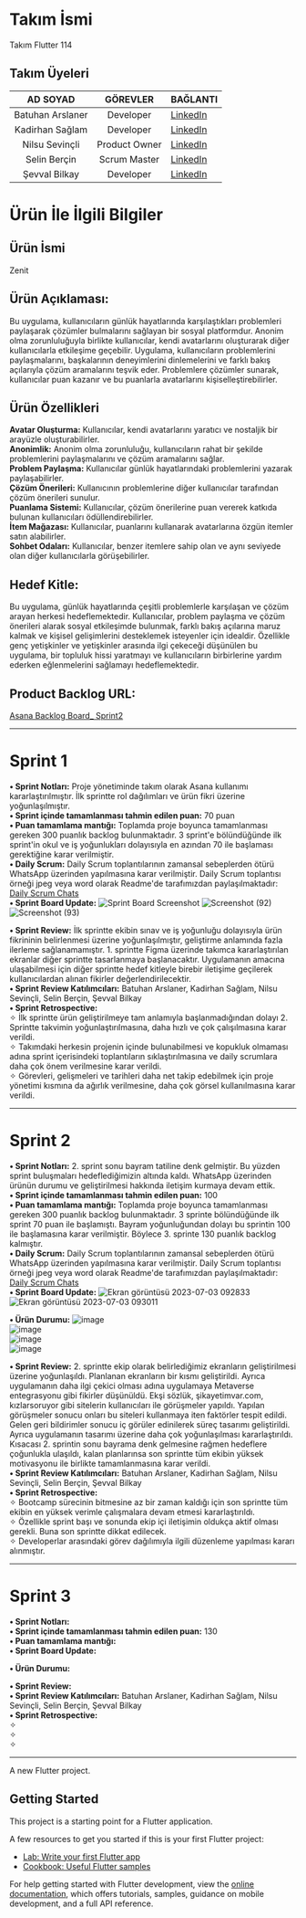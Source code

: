 # **Takım İsmi**
Takım Flutter 114
## **Takım Üyeleri**
 |AD SOYAD| GÖREVLER | BAĞLANTI|
 |:------:| :-------:|:-------|
 |Batuhan Arslaner| Developer| [LinkedIn](https://www.linkedin.com/in/batuhan-arslaner-a59bb2114/?originalSubdomain=tr)
 |Kadirhan Sağlam| Developer| [LinkedIn](https://www.linkedin.com/in/kadirhansaglam/?originalSubdomain=tr)
 |Nilsu Sevinçli|Product Owner| [LinkedIn](https://www.linkedin.com/in/nilsusevincli)
 |Selin Berçin| Scrum Master| [LinkedIn](https://www.linkedin.com/in/selin-ber%C3%A7in-52b0a4205/)
 |Şevval Bilkay| Developer| [LinkedIn](https://www.linkedin.com/in/%C5%9Fevval-bilkay-655a31188/)
 
# **Ürün İle İlgili Bilgiler**
## **Ürün İsmi**
Zenit
## **Ürün Açıklaması:**
Bu uygulama, kullanıcıların günlük hayatlarında karşılaştıkları problemleri paylaşarak çözümler bulmalarını sağlayan bir sosyal platformdur. Anonim olma zorunluluğuyla birlikte kullanıcılar, kendi avatarlarını oluşturarak diğer kullanıcılarla etkileşime geçebilir. Uygulama, kullanıcıların problemlerini paylaşmalarını, başkalarının deneyimlerini dinlemelerini ve farklı bakış açılarıyla çözüm aramalarını teşvik eder. Problemlere çözümler sunarak, kullanıcılar puan kazanır ve bu puanlarla avatarlarını kişiselleştirebilirler.
## **Ürün Özellikleri**
**Avatar Oluşturma:** Kullanıcılar, kendi avatarlarını yaratıcı ve nostaljik bir arayüzle oluşturabilirler.  
**Anonimlik:** Anonim olma zorunluluğu, kullanıcıların rahat bir şekilde problemlerini paylaşmalarını ve çözüm aramalarını sağlar.  
**Problem Paylaşma:** Kullanıcılar günlük hayatlarındaki problemlerini yazarak paylaşabilirler.  
**Çözüm Önerileri:** Kullanıcının problemlerine diğer kullanıcılar tarafından çözüm önerileri sunulur.  
**Puanlama Sistemi:** Kullanıcılar, çözüm önerilerine puan vererek katkıda bulunan kullanıcıları ödüllendirebilirler.  
**İtem Mağazası:** Kullanıcılar, puanlarını kullanarak avatarlarına özgün itemler satın alabilirler.  
**Sohbet Odaları:** Kullanıcılar, benzer itemlere sahip olan ve aynı seviyede olan diğer kullanıcılarla görüşebilirler.  
## **Hedef Kitle:** 
Bu uygulama, günlük hayatlarında çeşitli problemlerle karşılaşan ve çözüm arayan herkesi hedeflemektedir. Kullanıcılar, problem paylaşma ve çözüm önerileri alarak sosyal etkileşimde bulunmak, farklı bakış açılarına maruz kalmak ve kişisel gelişimlerini desteklemek isteyenler için idealdir. Özellikle genç yetişkinler ve yetişkinler arasında ilgi çekeceği düşünülen bu uygulama, bir topluluk hissi yaratmayı ve kullanıcıların birbirlerine yardım ederken eğlenmelerini sağlamayı hedeflemektedir.  
## **Product Backlog URL:** 
[Asana Backlog Board_ Sprint2](https://app.asana.com/0/1204770782264648/board)  

* * * 
# **Sprint 1**
**• Sprint Notları:** Proje yönetiminde takım olarak Asana kullanımı kararlaştırılmıştır. İlk sprintte rol dağılımları ve ürün fikri üzerine yoğunlaşılmıştır.  
**• Sprint içinde tamamlanması tahmin edilen puan:** 70 puan  
**• Puan tamamlama mantığı:** Toplamda proje boyunca tamamlanması gereken 300 puanlık backlog bulunmaktadır. 3 sprint'e bölündüğünde ilk sprint'in okul ve iş yoğunlukları dolayısıyla en azından 70 ile başlaması gerektiğine karar verilmiştir.    
**• Daily Scrum:** Daily Scrum toplantılarının zamansal sebeplerden ötürü WhatsApp üzerinden yapılmasına karar verilmiştir. Daily Scrum toplantısı örneği jpeg veya word olarak Readme'de tarafımızdan paylaşılmaktadır: [Daily Scrum Chats](https://stdyildizedu-my.sharepoint.com/:w:/r/personal/selin_bercin_std_yildiz_edu_tr/_layouts/15/Doc.aspx?sourcedoc=%7Bb4377bb3-dcf1-4d17-b74f-02dca24fdfe7%7D&action=edit&wdPreviousSession=2d6fe1dd-cd23-41c7-a661-f0b0acb3fcbf&cid=7dba4bdf-d4a1-45c8-b16c-5f53d793704d)  
**• Sprint Board Update:** ![Sprint Board Screenshot](https://github.com/Kadirhan54/OUA_Bootcamp/assets/135705916/3c4d654a-485d-4686-8391-976b9c8be45d)
![Screenshot (92)](https://github.com/Kadirhan54/OUA_Bootcamp/assets/135705916/cf2dd7c2-e09e-4ca4-ad01-090dd387293e)
![Screenshot (93)](https://github.com/Kadirhan54/OUA_Bootcamp/assets/135705916/7fee1545-fc73-4d67-8e60-6a1e5774c1b5)

**• Sprint Review:** İlk sprintte ekibin sınav ve iş yoğunluğu dolayısıyla ürün fikrininin belirlenmesi üzerine yoğunlaşılmıştır, geliştirme anlamında fazla ilerleme sağlanamamıştır. 1. sprintte Figma üzerinde takımca kararlaştırılan ekranlar diğer sprintte tasarlanmaya başlanacaktır. Uygulamanın amacına ulaşabilmesi için diğer sprintte hedef kitleyle birebir iletişime geçilerek kullanıcılardan alınan fikirler değerlendirilecektir.  
**• Sprint  Review Katılımcıları:** Batuhan Arslaner, Kadirhan Sağlam, Nilsu Sevinçli, Selin Berçin, Şevval Bilkay  
**• Sprint Retrospective:**   
✧ İlk sprintte ürün geliştirilmeye tam anlamıyla başlanmadığından dolayı 2. Sprintte takvimin yoğunlaştırılmasına, daha hızlı ve çok çalışılmasına karar verildi.   
✧ Takımdaki herkesin projenin içinde bulunabilmesi ve kopukluk olmaması adına sprint içerisindeki toplantıların sıklaştırılmasına ve daily scrumlara daha çok önem verilmesine karar verildi.  
✧ Görevleri, gelişmeleri ve tarihleri daha net takip edebilmek için proje yönetimi kısmına da ağırlık verilmesine, daha çok görsel kullanılmasına karar verildi.   

* * *
# **Sprint 2**  
**• Sprint Notları:** 2. sprint sonu bayram tatiline denk gelmiştir. Bu yüzden sprint buluşmaları hedeflediğimizin altında kaldı. WhatsApp üzerinden ürünün durumu ve geliştirilmesi hakkında iletişim kurmaya devam ettik.  
**• Sprint içinde tamamlanması tahmin edilen puan:** 100   
**• Puan tamamlama mantığı:** Toplamda proje boyunca tamamlanması gereken 300 puanlık backlog bulunmaktadır. 3 sprinte bölündüğünde ilk sprint 70 puan ile başlamıştı. Bayram yoğunluğundan dolayı bu sprintin 100 ile başlamasına karar verilmiştir. Böylece 3. sprinte 130 puanlık backlog kalmıştır.  
**• Daily Scrum:** Daily Scrum toplantılarının zamansal sebeplerden ötürü WhatsApp üzerinden yapılmasına karar verilmiştir. Daily Scrum toplantısı örneği jpeg veya word olarak Readme'de tarafımızdan paylaşılmaktadır: [Daily Scrum Chats](https://stdyildizedu-my.sharepoint.com/personal/selin_bercin_std_yildiz_edu_tr/_layouts/15/doc.aspx?sourcedoc={212fd79e-a24a-4838-9a85-e3f915d4ef40}&action=edit)  
**• Sprint Board Update:** ![Ekran görüntüsü 2023-07-03 092833](https://github.com/Kadirhan54/OUA_Bootcamp/assets/135705916/d3642886-f128-4f22-8930-53c227d29354)  
![Ekran görüntüsü 2023-07-03 093011](https://github.com/Kadirhan54/OUA_Bootcamp/assets/135705916/44d33e40-87a3-4882-91d3-194efbd5d279) 

**• Ürün Durumu:** ![image](https://github.com/Kadirhan54/OUA_Bootcamp/assets/135705916/3a519d10-206a-4acd-b0c0-64a3c46d1b77)  
![image](https://github.com/Kadirhan54/OUA_Bootcamp/assets/135705916/4b5475cc-236b-4910-859c-f4e9a15872ea)  
![image](https://github.com/Kadirhan54/OUA_Bootcamp/assets/135705916/b757e655-cc7a-404a-99d2-b48848de430a)  
![image](https://github.com/Kadirhan54/OUA_Bootcamp/assets/135705916/33ee0a58-57ef-43f5-8ed6-4f2847036da9)  

**• Sprint Review:** 2. sprintte ekip olarak belirlediğimiz ekranların geliştirilmesi üzerine yoğunlaşıldı. Planlanan ekranların bir kısmı geliştirildi. Ayrıca uygulamanın daha ilgi çekici olması adına uygulamaya Metaverse entegrasyonu gibi fikirler düşünüldü. 
Ekşi sözlük, şikayetimvar.com, kızlarsoruyor gibi sitelerin kullanıcıları ile görüşmeler yapıldı. Yapılan görüşmeler sonucu onları bu siteleri kullanmaya iten faktörler tespit edildi. Gelen geri bildirimler sonucu iç görüler edinilerek süreç tasarımı geliştirildi. Ayrıca uygulamanın tasarımı üzerine daha çok yoğunlaşılması kararlaştırıldı. Kısacası 2. sprintin sonu bayrama denk gelmesine rağmen hedeflere çoğunlukla ulaşıldı, kalan planlarınsa son sprintte tüm ekibin yüksek motivasyonu ile birlikte tamamlanmasına karar verildi.  
**• Sprint  Review Katılımcıları:** Batuhan Arslaner, Kadirhan Sağlam, Nilsu Sevinçli, Selin Berçin, Şevval Bilkay  
**• Sprint Retrospective:**     
✧ Bootcamp sürecinin bitmesine az bir zaman kaldığı için son sprintte tüm ekibin en yüksek verimle çalışmalara devam etmesi kararlaştırıldı.  
✧ Özellikle sprint başı ve sonunda ekip içi iletişimin oldukça aktif olması gerekli. Buna son sprintte dikkat edilecek.  
✧ Developerlar arasındaki görev dağılımıyla ilgili düzenleme yapılması kararı alınmıştır.  
* * *
# **Sprint 3**  
**• Sprint Notları:**  
**• Sprint içinde tamamlanması tahmin edilen puan:** 130  
**• Puan tamamlama mantığı:**  
**• Sprint Board Update:**  

**• Ürün Durumu:**  

**• Sprint Review:**  
**• Sprint  Review Katılımcıları:** Batuhan Arslaner, Kadirhan Sağlam, Nilsu Sevinçli, Selin Berçin, Şevval Bilkay  
**• Sprint Retrospective:**       
✧  
✧  
✧  
* * *
A new Flutter project.

## Getting Started

This project is a starting point for a Flutter application.

A few resources to get you started if this is your first Flutter project:

- [Lab: Write your first Flutter app](https://docs.flutter.dev/get-started/codelab)
- [Cookbook: Useful Flutter samples](https://docs.flutter.dev/cookbook)

For help getting started with Flutter development, view the
[online documentation](https://docs.flutter.dev/), which offers tutorials,
samples, guidance on mobile development, and a full API reference.
